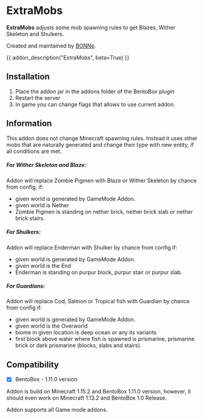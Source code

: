 # ExtraMobs

**ExtraMobs** adjusts some mob spawning rules to get Blazes, Wither Skeleton and Shulkers.

Created and maintained by [BONNe](https://github.com/BONNe).

{{ addon_description("ExtraMobs", beta=True) }}

## Installation

1. Place the addon jar in the addons folder of the BentoBox plugin
2. Restart the server
3. In game you can change flags that allows to use current addon.

## Information

This addon does not change Minecraft spawning rules. Instead it uses other mobs that are naturally generated and change their type with new entity, if all conditions are met.

##### For Wither Skeleton and Blaze:

Addon will replace Zombie Pigmen with Blaze or Wither Skeleton by chance from config, if:
 - given world is generated by GameMode Addon.
 - given world is Nether
 - Zombie Pigmen is standing on nether brick, nether brick slab or nether brick stairs.

##### For Shulkers:

Addon will replace Enderman with Shulker by chance from config if:
 - given world is generated by GameMode Addon.
 - given world is the End
 - Enderman is standing on purpur block, purpur stair or purpur slab.

##### For Guardians:

Addon will replace Cod, Salmon or Tropical fish with Guardian by chance from config if:
 - given world is generated by GameMode Addon.
 - given world is the Overworld
 - biome in given location is deep ocean or any its variants
 - first block above water where fish is spawned is prismarine, prismarine brick or dark prismarine (blocks, slabs and stairs).     

## Compatibility

- [x] BentoBox - 1.11.0 version

Addon is build on Minecraft 1.15.2 and BentoBox 1.11.0 version, however, it should even work on Minecraft 1.13.2 and BentoBox 1.0 Release.

Addon supports all Game mode addons.
